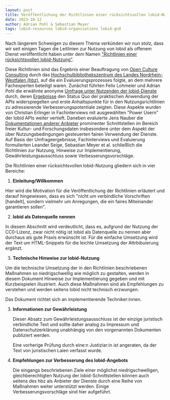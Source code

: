 ```yaml
---
layout: post
title: Veröffentlichung der Richtlinien einer rücksichtsvollen lobid-Nutzung 
date: 2023-10-12
author: Adrian Pohl & Sebastian Meyer
tags: lobid-resources lobid-organisations lobid-gnd
---
```


Nach längerem Schweigen zu diesem Thema verkünden wir nun stolz, dass wir seit einigen Tagen die Leitlinien zur Nutzung von lobid als offenem Dienst veröffentlicht haben unter dem Namen ["Richtlinien einer rücksichtsvollen lobid-Nutzung"](https://lobid.org/usage-policy/).

Diese Richtlinien sind das Ergebnis einer Beauftragung von [Open Culture Consulting](https://www.opencultureconsulting.com/) durch das [Hochschulbibliothekszentrum des Landes Nordrhein-Westfalen (hbz)](https://www.hbz-nrw.de/), auf die ein Evaluierungsprozesses folgte, an dem mehrere Fachexperten beteiligt waren. Zunächst führten Felix Lohmeier und Adrian Pohl die erwähnte anonyme [Umfrage unter Nutzenden der lobid-Dienste](https://blog.lobid.org/2022/02/03/umfrage.html) durch, deren [Ergebnisse](https://blog.lobid.org/2022/07/19/survey-results.html) den Status Quo der praktischen Anwendung der APIs widerspiegelten und erste Anhaltspunkte für in den Nutzungsrichtlinien zu adressierende Verbesserungspotentiale zeigten. Diese Aspekte wurden von Christian Erlinger in Fachinterviews mit ausgewählten "Power Usern" der lobid APIs weiter vertieft. Daneben evaluierte Jens Nauber die [Dokumentationen anderer Anbieter](https://docs.google.com/document/d/1kWFxz6Wc3Uy1X5P0WZPxpyyhhsIHzLzuadzcSNoz0Ho/edit) prominenter Schnittstellen im Bereich freier Kultur- und Forschungsdaten insbesondere unter dem Aspekt der über Nutzungsbedingungen gesteuerten fairen Verwendung der Dienste. Auf Basis der Umfrageergebnisse, Fachinterviews und Evaluierung formulierten Leander Seige, Sebastian Meyer et al. schließlich die Richtlinien zur Nutzung, Hinweise zur Implementierung, Gewährleistungsausschluss sowie Verbesserungsvorschläge.

Die Richtlinien einer rücksichtsvollen lobid-Nutzung gliedern sich in vier Bereiche:

1. **Einleitung/Willkommen**

Hier wird die Motivation für die Veröffentlichung der Richtlinien erläutert und darauf hingewiesen, dass es sich "nicht um verbindliche Vorschriften \[handelt\], sondern vielmehr um Anregungen, die ein faires Miteinander garantieren sollen".

2. **lobid als Datenquelle nennen**

In diesem Abschnitt wird verdeutlicht, dass es, aufgrund der Nutzung der CC0-Lizenz, zwar nicht nötig ist lobid als Datenquelle zu nennen aber durchaus als gute Praxis erwünscht ist. Für die einfache Umsetzung wird der Text um HTML-Snippets für die leichte Umsetzung der Attrbibuierung ergänzt.

3. **Technische Hinweise zur lobid-Nutzung**

Um die technische Umsetzung der in den Richtlinien beschriebenen Maßnahmen so niedrigschwellig wie möglich zu gestalten, werden in diesem Dokument Hinweise zur Implementierung gegeben und mit Kurzbeispielen illustriert. Auch diese Maßnahmen sind als Empfehlungen zu verstehen und werden seitens lobid nicht technisch erzwungen.

Das Dokument richtet sich an implementierende Techniker:innen.

3. **Informationen zur Gewährleistung**

   Dieser Absatz zum Gewährleistungsausschluss ist der einzige juristisch verbindliche Text und sollte daher analog zu Impressum und Datenschutzerklärung unabhängig von den vorgenannten Dokumenten publiziert werden.

   Eine vorherige Prüfung durch eine:n Justiziar:in ist angeraten, da der Text von juristischen Laien verfasst wurde.

4. **Empfehlungen zur Verbesserung des lobid-Angebots**

   Die eingangs beschriebenen Ziele einer möglichst niedrigschwelligen, gleichberechtigten Nutzung der lobid-Schnittstellen können auch seitens des hbz als Anbieter der Dienste durch eine Reihe von Maßnahmen weiter unterstützt werden. Einige Verbesserungsvorschläge sind hier aufgeführt.

